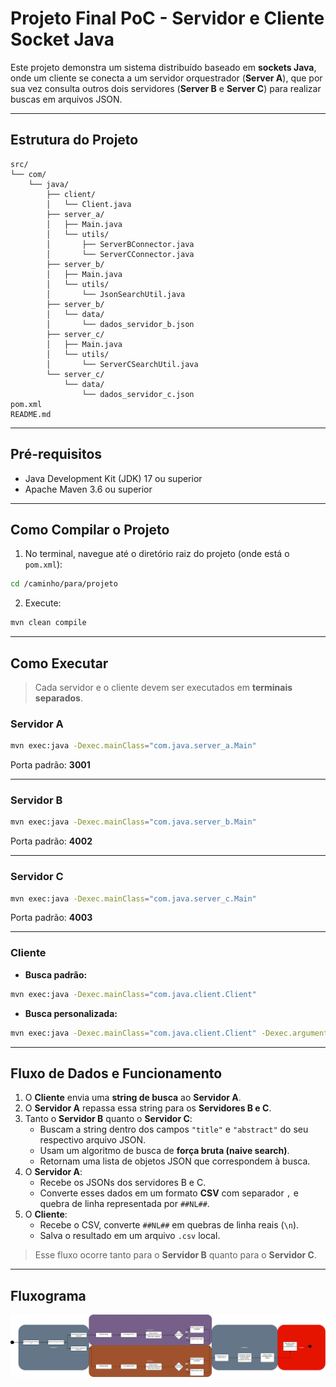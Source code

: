 # Projeto Final PoC - Servidor e Cliente Socket Java

Este projeto demonstra um sistema distribuído baseado em **sockets Java**, onde um cliente se conecta a um servidor orquestrador (**Server A**), que por sua vez consulta outros dois servidores (**Server B** e **Server C**) para realizar buscas em arquivos JSON.

---

## Estrutura do Projeto

```
src/
└── com/
    └── java/
        ├── client/
        │   └── Client.java
        ├── server_a/
        │   ├── Main.java
        │   └── utils/
        │       ├── ServerBConnector.java
        │       └── ServerCConnector.java
        ├── server_b/
        │   ├── Main.java
        │   └── utils/
        │       └── JsonSearchUtil.java
        ├── server_b/
        │   └── data/
        │       └── dados_servidor_b.json
        ├── server_c/
        │   ├── Main.java
        │   └── utils/
        │       └── ServerCSearchUtil.java
        └── server_c/
            └── data/
                └── dados_servidor_c.json
pom.xml
README.md
```

---

## Pré-requisitos

* Java Development Kit (JDK) 17 ou superior
* Apache Maven 3.6 ou superior

---

## Como Compilar o Projeto

1. No terminal, navegue até o diretório raiz do projeto (onde está o `pom.xml`):
```bash
cd /caminho/para/projeto
```
2. Execute:
```bash
mvn clean compile
```

---

## Como Executar

> Cada servidor e o cliente devem ser executados em **terminais separados**.

### Servidor A
```bash
mvn exec:java -Dexec.mainClass="com.java.server_a.Main"
```

Porta padrão: **3001**

---

### Servidor B
```bash
mvn exec:java -Dexec.mainClass="com.java.server_b.Main"
```

Porta padrão: **4002**

---

### Servidor C
```bash
mvn exec:java -Dexec.mainClass="com.java.server_c.Main"
```

Porta padrão: **4003**

---

### Cliente

* **Busca padrão:**
```bash
mvn exec:java -Dexec.mainClass="com.java.client.Client"
```
* **Busca personalizada:**
```bash
mvn exec:java -Dexec.mainClass="com.java.client.Client" -Dexec.arguments="pipeline" # troque pipeline pelo seu texto de busca
```

---

## Fluxo de Dados e Funcionamento

1. O **Cliente** envia uma **string de busca** ao **Servidor A**.
2. O **Servidor A** repassa essa string para os **Servidores B e C**.
3. Tanto o **Servidor B** quanto o **Servidor C**:
   * Buscam a string dentro dos campos `"title"` e `"abstract"` do seu respectivo arquivo JSON.
   * Usam um algoritmo de busca de **força bruta (naive search)**.
   * Retornam uma lista de objetos JSON que correspondem à busca.
4. O **Servidor A**:
   * Recebe os JSONs dos servidores B e C.
   * Converte esses dados em um formato **CSV** com separador `,` e quebra de linha representada por `##NL##`.
5. O **Cliente**:
   * Recebe o CSV, converte `##NL##` em quebras de linha reais (`\n`).
   * Salva o resultado em um arquivo `.csv` local.

> Esse fluxo ocorre tanto para o **Servidor B** quanto para o **Servidor C**.

---

## Fluxograma

![img](./Diagrama%20Projeto%20Final%20Programação%20Paralela-Fluxograma.drawio.svg)